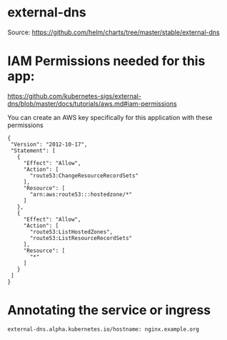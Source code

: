 external-dns
==============

Source: https://github.com/helm/charts/tree/master/stable/external-dns


# IAM Permissions needed for this app:
https://github.com/kubernetes-sigs/external-dns/blob/master/docs/tutorials/aws.md#iam-permissions

You can create an AWS key specifically for this application with these permissions

```
{
 "Version": "2012-10-17",
 "Statement": [
   {
     "Effect": "Allow",
     "Action": [
       "route53:ChangeResourceRecordSets"
     ],
     "Resource": [
       "arn:aws:route53:::hostedzone/*"
     ]
   },
   {
     "Effect": "Allow",
     "Action": [
       "route53:ListHostedZones",
       "route53:ListResourceRecordSets"
     ],
     "Resource": [
       "*"
     ]
   }
 ]
}
```

# Annotating the service or ingress

```
external-dns.alpha.kubernetes.io/hostname: nginx.example.org
```
